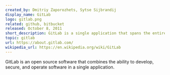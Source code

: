 ```yaml
---
created_by: Dmitriy Zaporozhets, Sytse Sijbrandij
display_name: GitLab
logo: gitlab.png
related: github, bitbucket
released: October 8, 2011
short_description: GitLab is a single application that spans the entire software development lifecycle.
topic: gitlab
url: https://about.gitlab.com/
wikipedia_url: https://en.wikipedia.org/wiki/GitLab
---
```

GitLab is an open source software that combines the ability to develop, secure, and operate software in a single application.